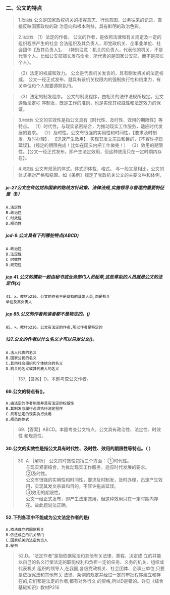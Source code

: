 ### 二、公文的特点
>   1.`政治性`
        公文是国家政权机关的指挥意志、行动意图、公务往来的记录，直接反映国家政权的政
        治意向和根本利益，具有鲜明的政治色彩。
        
>   2.`法定性`
    （1）法定的作者。
        公文的作者，是依照法律和有关规定及一定的组织程序产生的社会
        合法组织及其负责人，即党政机关、企事业单位、社会团体【及其负责人】。
        （特别注意：机关的负责人，代表他的机关，不是代表个人。比如公安部部长发布命令，所代表的是国家公安部，而不是部长个人）。
            
>   （2）法定的权威和效力。
        公文是代表机关发言的，具有制发机关的法定权威。
        公文一经正式发布，就具有该机关权限内的强制执行性和约束力，有关单位和个人就要遵照执行。
            
>   （3）法定的制发程序。
            公文的制发程序，由相关的法律法规所规定。公文遵循法定程
            序制发，既是工作的准则，也是实现其权威性和法定效力的保证。
            
>   3.`时效性`
        公文的实效性是指公文具有【时代性、及时性、效用的期限性】等特点。
        （1）时代性。与现实紧密结合，为推动现实工作服务，适应时代发展的要求。
        （2）及时性。公文有很强的实用性和时间性，【要求及时制发，及时办理】，
        【迅速产生效用】，实现其发文宗旨和目的，【不容许拖沓延误】。(规定的期限完成！比如在国庆内把工作做完！）
        （3）效用的期限性。【公文一经正式发布，即产生法定效用，但这种效用只在一定时期内存在】。
        
>   4.`规范性`
        公文有规范的体式。体式即体裁、格式。
        与一般文章相比，公文的体式相对严格和稳固。如《条例》规定了党政机关公文的主要文种和体例，

##### jc-27公文在传达党和国家的路线方针政策、法律法规,实施领导与管理的重要特征是（B）
    A.法定性
    B.政治性
    C.时效性
    D.规范性        

##### jcd-9.公文具有下列哪些特点(ABCD)
    A.政治性
    B.法定性
    C 时效性
    D.规范性    

##### jcp 41.公文的撰拟一般由秘书或业务部门人员起草,这些草拟的人员就是公文的法定作(x)
    41、x。教材p216。公文的作者不是草拟的具体人员,而是机关
    单位及其负责人    

##### jcp 85.公文的作者和读者都不是特定的。()
    85、×。教材p216。公文有法定的作者,所以作者是特定的    

##### 137.公文的作者以什么名义才可以只发公文()。
    A.法人代表的名义
    B.国家公民的名义
    C.其他社会组织和个体结合的名义
    D.机关的名义或其代表人的名义
>   137.【答案】D。本题考查公文作者。    

#### 69.公文的特点有()。
    A.由法定的作者制发并具有法定的权威性
    B.其制发与履行必须执行法定程序
    C.具有法定的现实执行效用
    D.规范的体式
>   69.【答案】ABCD。本题考查公文特点。公文具有政治性、法定性、时效性
    和规范性。

#### 30.公文的实效性是指公文具有时代性、及时性、效用的期限性等特点。（ ）
>   30. A ［解析］ 公文的时效性包括三个方面：
①时代性。     
    与现实紧密结合，为推动现实工作服务，适应时代发展的要求。     
②及时性。     
    公文有很强的实用性和时间性，要求及时制发，及时办理，迅速产生效用，实现其发文宗旨和目的，不容许拖沓延误。     
③效用的期限性。     
    公文一经正式发布，即产生法定效用，但这种效用只在一定时期内存在。故此题说法正确。    


#### 52.下列各项中不能成为公文法定作者的是(
    A.依法成立的国家机关
    B.依法成立的机关部门
    C.国家机关的法定负责人
    D.秘书
>   52.D。“法定作者”是指依据宪法和其他有关法律、章程、决定成
    立的并能以自己的名义行使法定的职能权利和负担一定的任务、义务的机关、组织或代表机关
    组织的领导人,在我国,各级党政机关、社会团体、企事业单位,只要是依据宪法和其他有关
    法律、条例的规定并经过一定的审批程序建立和存在的,它们都是法定的作者,都有对外行文
    的资格,所以D是错的。详见《综合基础知识》教材P216









       